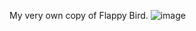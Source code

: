 My very own copy of Flappy Bird.
![image](https://user-images.githubusercontent.com/4059636/52277589-5a923100-2955-11e9-9599-673adbe3bdf6.PNG)
